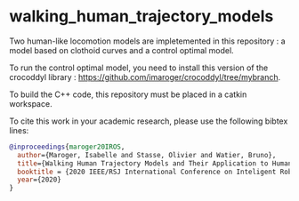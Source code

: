 # walking_human_trajectory_models
Two human-like locomotion models are impletemented in this repository : a model based on clothoid curves and a control optimal model.

To run the control optimal model, you need to install this version of the crocoddyl library : https://github.com/imaroger/crocoddyl/tree/mybranch.

To build the C++ code, this repository must be placed in a catkin workspace.

To cite this work in your academic research, please use the following bibtex lines:
```bibtex
@inproceedings{maroger20IROS,
  author={Maroger, Isabelle and Stasse, Olivier and Watier, Bruno},
  title={Walking Human Trajectory Models and Their Application to Humanoid Robot Locomotion},
  booktitle = {2020 IEEE/RSJ International Conference on Inteligent Robots and Systems (IROS)},
  year={2020}
}